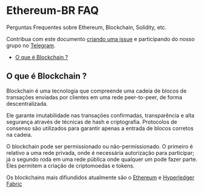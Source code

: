 # Ethereum-BR FAQ

Perguntas Frequentes sobre Ethereum, Blockchain, Solidity, etc.

Contribua com este documento [criando uma issue](https://github.com/Ethereum-BR/FAQ/issues) e participando do nosso grupo no [Telegram](https://t.me/reactnativedrops).

- [O que é Blockchain ?](#o-que-e-blockchain-?)

## O que é Blockchain ?

Blockchain é uma tecnologia que compreende uma cadeia de blocos de transações enviadas por clientes em uma rede peer-to-peer, de forma descentralizada.

Ele garante imutabilidade nas transações confirmadas, transparência e alta segurança através de técnicas de hash e criptografia. Protocolos de consenso são utilizados para garantir apenas a entrada de blocos corretos na cadeia.

O blockchain pode ser permissionado ou não-permissionado. O primeiro é relativo a uma rede privada, onde é necessária autorização para participar; já o segundo roda em uma rede pública onde qualquer um pode fazer parte.
Eles permitem a criação de criptomoedas e tokens.

Os blockchains mais difiundidos atualmente são o [Ethereum](https://www.ethereum.org/) e [Hyperledger Fabric](https://www.hyperledger.org/projects/fabric)

